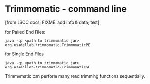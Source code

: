 # Trimmomatic - command line

[from LSCC docs; FIXME: add info & data; test]

for Paired End Files:

```
java -cp <path to trimmomatic jar> org.usadellab.trimmomatic.TrimmomaticPE
```

for Single End Files

```
java -cp <path to trimmomatic jar> org.usadellab.trimmomatic.TrimmomaticSE
```

Trimmomatic can perform many read trimming functions sequentially.
